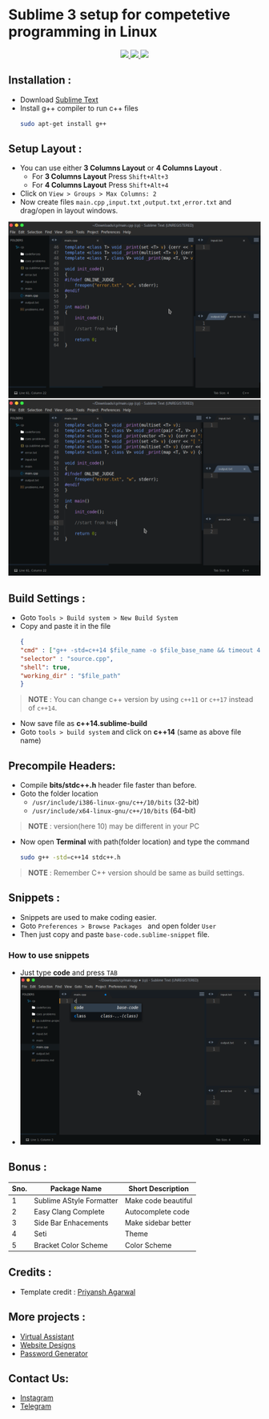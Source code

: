 # Sublime 3 setup for competetive programming in Linux

<p align="center">
  <a href="https://github.com/vishal2376/cp-setup/issues">
    <img src="https://img.shields.io/github/issues/vishal2376/cp-setup"/> 
  </a> 
  <a href="https://github.com/vishal2376/cp-setup/stargazers">
    <img src="https://img.shields.io/github/stars/vishal2376/cp-setup"/> 
  </a>
    <a href="https://github.com/vishal2376/cp-setup/blob/master/LICENSE">
    <img src="https://img.shields.io/github/license/vishal2376/cp-setup"/> 
  </a>
</p>





## Installation :
- Download [Sublime Text](https://www.sublimetext.com/docs/3/linux_repositories.html)
- Install g++ compiler to run c++ files
	```bash
 	sudo apt-get install g++
	```

## Setup Layout :
- You can use either **3 Columns Layout** or **4 Columns Layout** . 
	- For **3 Columns Layout** Press `Shift+Alt+3`
	- For **4 Columns Layout** Press `Shift+Alt+4`
- Click on `View > Groups > Max Columns: 2`
- Now create files `main.cpp` ,`input.txt` ,`output.txt` ,`error.txt` and drag/open in layout windows.

<img src="screenshots/layout_3.png" alt="3C Layout" width="auto">
<img src="screenshots/layout_4.png" alt="4C Layout" width="auto">

## Build Settings :

- Goto `Tools > Build system > New Build System`
- Copy and paste it in the file
  ```json
  {
  "cmd" : ["g++ -std=c++14 $file_name -o $file_base_name && timeout 4s ./$file_base_name<input.txt>output.txt"], 
  "selector" : "source.cpp",
  "shell": true,
  "working_dir" : "$file_path"
  }
  ```
> **NOTE** : You can change c++ version by using `c++11` or `c++17` instead of `c++14`.

- Now save file as **c++14.sublime-build**
- Goto `tools > build system` and click on **c++14** (same as above file name)  

## Precompile Headers:
- Compile **bits/stdc++.h** header file faster than before.
- Goto the folder location 
  - `/usr/include/i386-linux-gnu/c++/10/bits`  (32-bit)
  - `/usr/include/x64-linux-gnu/c++/10/bits`   (64-bit)
> **NOTE** : version(here 10) may be different in your PC

- Now open **Terminal** with path(folder location) and type the command
  ```bash
  sudo g++ -std=c++14 stdc++.h
  ```
> **NOTE** : Remember C++ version should be same as build settings.  

## Snippets :

- Snippets are used to make coding easier.
- Goto `Preferences > Browse Packages ` and open folder `User`
- Then just copy and paste `base-code.sublime-snippet` file.

### How to use snippets
- Just type **code** and press `TAB`
- <img src="screenshots/snippets.png" alt="snippets" width="auto"> 

## Bonus :

Sno. | Package Name | Short Description
---|---|---
1 | Sublime AStyle Formatter | Make code beautiful
2 | Easy Clang Complete | Autocomplete code
3 | Side Bar Enhacements | Make sidebar better
4 | Seti | Theme
5 | Bracket Color Scheme | Color Scheme


## Credits :
- Template credit : [Priyansh Agarwal](@priyansh19077) 

## More projects : 
   
  - [Virtual Assistant](https://github.com/vishal2376/virtual-assistant)
  - [Website Designs](https://github.com/vishal2376/Website-Design)
  - [Password Generator](https://github.com/vishal2376/password-generator) 
  
## Contact Us:  
  - [Instagram](https://www.instagram.com/vishal_2376/)
  - [Telegram](https://t.me/vishal2376/)